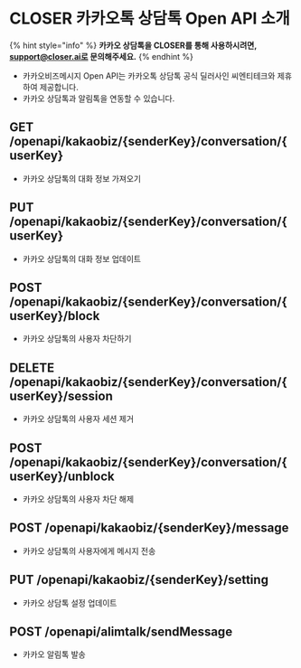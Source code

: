 # CLOSER 카카오톡 상담톡 Open API 소개

{% hint style="info" %}
**카카오 상담톡을 CLOSER를 통해 사용하시려면, support@closer.ai로 문의해주세요.**
{% endhint %}

* 카카오비즈메시지 Open API는 카카오톡 상담톡 공식 딜러사인 씨엔티테크와 제휴하여 제공합니다.
* 카카오 상담톡과 알림톡을 연동할 수 있습니다.

## GET /openapi/kakaobiz/{senderKey}/conversation/{userKey} <a id="CLOSEROpenAPI&#xAC00;&#xC774;&#xB4DC;v0.1-GET/openapi/kakaobiz/{senderKey}/conversation/{userKey}"></a>

* 카카오 상담톡의 대화 정보 가져오기

## PUT /openapi/kakaobiz/{senderKey}/conversation/{userKey} <a id="CLOSEROpenAPI&#xAC00;&#xC774;&#xB4DC;v0.1-PUT/openapi/kakaobiz/{senderKey}/conversation/{userKey}"></a>

* 카카오 상담톡의 대화 정보 업데이트

## POST /openapi/kakaobiz/{senderKey}/conversation/{userKey}/block <a id="CLOSEROpenAPI&#xAC00;&#xC774;&#xB4DC;v0.1-POST/openapi/kakaobiz/{senderKey}/conversation/{userKey}/block"></a>

* 카카오 상담톡의 사용자 차단하기

## DELETE /openapi/kakaobiz/{senderKey}/conversation/{userKey}/session <a id="CLOSEROpenAPI&#xAC00;&#xC774;&#xB4DC;v0.1-DELETE/openapi/kakaobiz/{senderKey}/conversation/{userKey}/session"></a>

* 카카오 상담톡의 사용자 세션 제거

## POST /openapi/kakaobiz/{senderKey}/conversation/{userKey}/unblock <a id="CLOSEROpenAPI&#xAC00;&#xC774;&#xB4DC;v0.1-POST/openapi/kakaobiz/{senderKey}/conversation/{userKey}/unblock"></a>

* 카카오 상담톡의 사용자 차단 해제

## POST /openapi/kakaobiz/{senderKey}/message <a id="CLOSEROpenAPI&#xAC00;&#xC774;&#xB4DC;v0.1-POST/openapi/kakaobiz/{senderKey}/message"></a>

* 카카오 상담톡의 사용자에게 메시지 전송

## PUT /openapi/kakaobiz/{senderKey}/setting <a id="CLOSEROpenAPI&#xAC00;&#xC774;&#xB4DC;v0.1-PUT/openapi/kakaobiz/{senderKey}/setting"></a>

* 카카오 상담톡 설정 업데이트

## POST /openapi/alimtalk/sendMessage <a id="CLOSEROpenAPI&#xAC00;&#xC774;&#xB4DC;v0.1-POST/openapi/alimtalk/sendMessage"></a>

* 카카오 알림톡 발송

